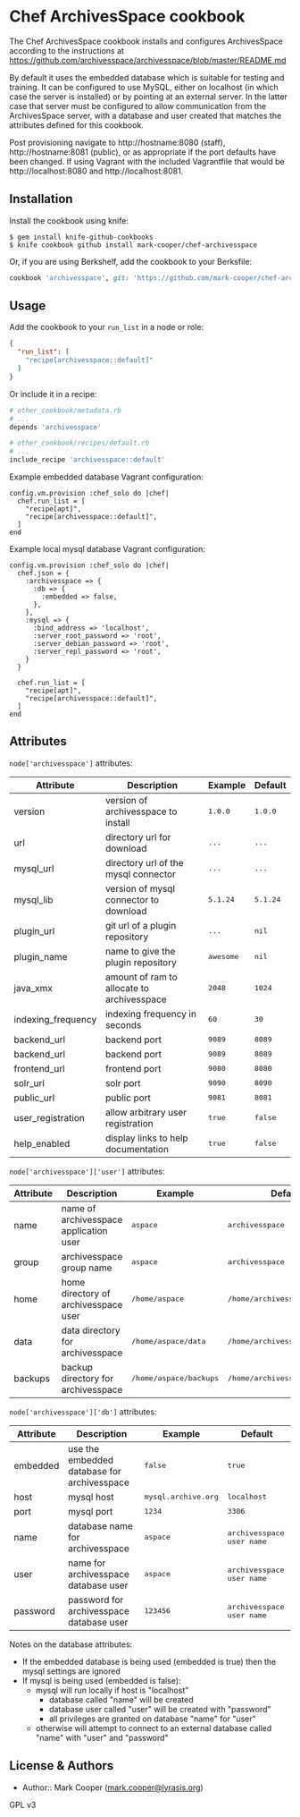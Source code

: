 Chef ArchivesSpace cookbook
===========================
The Chef ArchivesSpace cookbook installs and configures ArchivesSpace according to the instructions at https://github.com/archivesspace/archivesspace/blob/master/README.md

By default it uses the embedded database which is suitable for testing and training. It can be configured to use MySQL, either on localhost (in which case the server is installed) or by pointing at an external server. In the latter case that server must be configured to allow communication from the ArchivesSpace server, with a database and user created that matches the attributes defined for this cookbook.

Post provisioning navigate to http://hostname:8080 (staff), http://hostname:8081 (public), or as appropriate if the port defaults have been changed. If using Vagrant with the included Vagrantfile that would be http://localhost:8080 and http://localhost:8081.

Installation
------------
Install the cookbook using knife:

    $ gem install knife-github-cookbooks
    $ knife cookbook github install mark-cooper/chef-archivesspace

Or, if you are using Berkshelf, add the cookbook to your Berksfile:

```ruby
cookbook 'archivesspace', git: 'https://github.com/mark-cooper/chef-archivesspace.git'
```

Usage
-----
Add the cookbook to your `run_list` in a node or role:

```json
{
  "run_list": [
    "recipe[archivesspace::default]"
  ]
}
```

Or include it in a recipe:

```ruby
# other_cookbook/metadata.rb
# ...
depends 'archivesspace'
```

```ruby
# other_cookbook/recipes/default.rb
# ...
include_recipe 'archivesspace::default'
```

Example embedded database Vagrant configuration:

    config.vm.provision :chef_solo do |chef|
      chef.run_list = [
        "recipe[apt]",
        "recipe[archivesspace::default]",
      ]
    end

Example local mysql database Vagrant configuration:

    config.vm.provision :chef_solo do |chef|
      chef.json = {
        :archivesspace => {
          :db => {
            :embedded => false,
          },
        },
        :mysql => {
          :bind_address => 'localhost',
          :server_root_password => 'root',
          :server_debian_password => 'root',
          :server_repl_password => 'root',
        }
      }

      chef.run_list = [
        "recipe[apt]",
        "recipe[archivesspace::default]",
      ]
    end

Attributes
----------
`node['archivesspace']` attributes:

<table>
    <thead>
        <tr>
            <th>Attribute</th>
            <th>Description</th>
            <th>Example</th>
            <th>Default</th>
        </tr>
    </thead>
  <tbody>
    <tr>
        <td>version</td>
        <td>version of archivesspace to install</td>
        <td><tt>1.0.0</tt></td>
        <td><tt>1.0.0</tt></td>
    </tr>
    <tr>
        <td>url</td>
        <td>directory url for download</td>
        <td><tt>...</tt></td>
        <td><tt>...</tt></td>
    </tr>
    <tr>
        <td>mysql_url</td>
        <td>directory url of the mysql connector</td>
        <td><tt>...</tt></td>
        <td><tt>...</td>
    </tr>
    <tr>
        <td>mysql_lib</td>
        <td>version of mysql connector to download</td>
        <td><tt>5.1.24</tt></td>
        <td><tt>5.1.24</tt></td>
    </tr>
    <tr>
        <td>plugin_url</td>
        <td>git url of a plugin repository</td>
        <td><tt>...</tt></td>
        <td><tt>nil</tt></td>
    </tr>
    <tr>
        <td>plugin_name</td>
        <td>name to give the plugin repository</td>
        <td><tt>awesome</tt></td>
        <td><tt>nil</tt></td>
    </tr>
    <tr>
        <td>java_xmx</td>
        <td>amount of ram to allocate to archivesspace</td>
        <td><tt>2048</tt></td>
        <td><tt>1024</tt></td>
    </tr>
    <tr>
        <td>indexing_frequency</td>
        <td>indexing frequency in seconds</td>
        <td><tt>60</tt></td>
        <td><tt>30</tt></td>
    </tr>    
    <tr>
        <td>backend_url</td>
        <td>backend port</td>
        <td><tt>9089</tt></td>
        <td><tt>8089</tt></td>
    </tr>    
    <tr>
        <td>backend_url</td>
        <td>backend port</td>
        <td><tt>9089</tt></td>
        <td><tt>8089</tt></td>
    </tr>
    <tr>
        <td>frontend_url</td>
        <td>frontend port</td>
        <td><tt>9080</tt></td>
        <td><tt>8080</tt></td>
    </tr>
    <tr>
        <td>solr_url</td>
        <td>solr port</td>
        <td><tt>9090</tt></td>
        <td><tt>8090</tt></td>
    </tr>
    <tr>
        <td>public_url</td>
        <td>public port</td>
        <td><tt>9081</tt></td>
        <td><tt>8081</tt></td>
    </tr>
    <tr>
        <td>user_registration</td>
        <td>allow arbitrary user registration</td>
        <td><tt>true</tt></td>
        <td><tt>false</tt></td>
    </tr>
    <tr>
        <td>help_enabled</td>
        <td>display links to help documentation</td>
        <td><tt>true</tt></td>
        <td><tt>false</tt></td>
    </tr>    
  </tbody>  
</table>

`node['archivesspace']['user']` attributes:

<table>
    <thead>
        <tr>
            <th>Attribute</th>
            <th>Description</th>
            <th>Example</th>
            <th>Default</th>
        </tr>
    </thead>
  <tbody>
    <tr>
        <td>name</td>
        <td>name of archivesspace application user</td>
        <td><tt>aspace</tt></td>
        <td><tt>archivesspace</tt></td>
    </tr>
    <tr>
        <td>group</td>
        <td>archivesspace group name</td>
        <td><tt>aspace</tt></td>
        <td><tt>archivesspace</tt></td>
    </tr>
    <tr>
        <td>home</td>
        <td>home directory of archivesspace user</td>
        <td><tt>/home/aspace</tt></td>
        <td><tt>/home/archivesspace</tt></td>
    </tr>
    <tr>
        <td>data</td>
        <td>data directory for archivesspace</td>
        <td><tt>/home/aspace/data</tt></td>
        <td><tt>/home/archivesspace/data</tt></td>
    </tr>
    <tr>
        <td>backups</td>
        <td>backup directory for archivesspace</td>
        <td><tt>/home/aspace/backups</tt></td>
        <td><tt>/home/archivesspace/backups</tt></td>
    </tr>
  </tbody>  
</table>

`node['archivesspace']['db']` attributes:

<table>
    <thead>
        <tr>
            <th>Attribute</th>
            <th>Description</th>
            <th>Example</th>
            <th>Default</th>
        </tr>
    </thead>
  <tbody>
    <tr>
        <td>embedded</td>
        <td>use the embedded database for archivesspace</td>
        <td><tt>false</tt></td>
        <td><tt>true</tt></td>
    </tr>
    <tr>
        <td>host</td>
        <td>mysql host</td>
        <td><tt>mysql.archive.org</tt></td>
        <td><tt>localhost</tt></td>
    </tr>
    <tr>
        <td>port</td>
        <td>mysql port</td>
        <td><tt>1234</tt></td>
        <td><tt>3306</tt></td>
    </tr>
    <tr>
        <td>name</td>
        <td>database name for archivesspace</td>
        <td><tt>aspace</tt></td>
        <td><tt>archivesspace user name</tt></td>
    </tr>
    <tr>
        <td>user</td>
        <td>name for archivesspace database user</td>
        <td><tt>aspace</tt></td>
        <td><tt>archivesspace user name</tt></td>
    </tr>
    <tr>
        <td>password</td>
        <td>password for archivesspace database user</td>
        <td><tt>123456</tt></td>
        <td><tt>archivesspace user name</tt></td>
    </tr>
  </tbody>  
</table>

Notes on the database attributes:

- If the embedded database is being used (embedded is true) then the mysql settings are ignored
- If mysql is being used (embedded is false):
    - mysql will run locally if host is "localhost"
        - database called "name" will be created
        - database user called "user" will be created with "password"
        - all privileges are granted on database "name" for "user"
    - otherwise will attempt to connect to an external database called "name" with "user" and "password"

License & Authors
-----------------
- Author:: Mark Cooper (<mark.cooper@lyrasis.org>)

GPL v3
